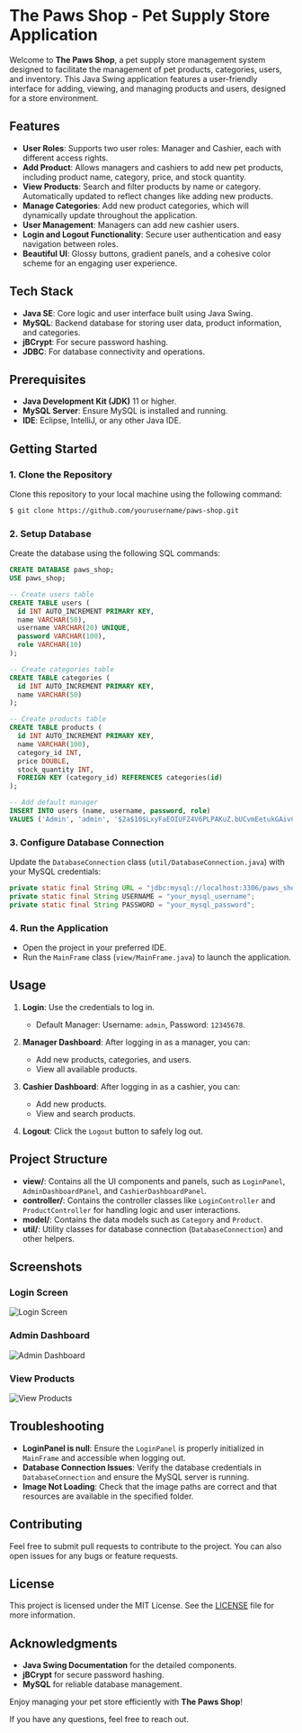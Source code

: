 # The Paws Shop - Pet Supply Store Application

Welcome to **The Paws Shop**, a pet supply store management system designed to facilitate the management of pet products, categories, users, and inventory. This Java Swing application features a user-friendly interface for adding, viewing, and managing products and users, designed for a store environment.

## Features

- **User Roles**: Supports two user roles: Manager and Cashier, each with different access rights.
- **Add Product**: Allows managers and cashiers to add new pet products, including product name, category, price, and stock quantity.
- **View Products**: Search and filter products by name or category. Automatically updated to reflect changes like adding new products.
- **Manage Categories**: Add new product categories, which will dynamically update throughout the application.
- **User Management**: Managers can add new cashier users.
- **Login and Logout Functionality**: Secure user authentication and easy navigation between roles.
- **Beautiful UI**: Glossy buttons, gradient panels, and a cohesive color scheme for an engaging user experience.

## Tech Stack

- **Java SE**: Core logic and user interface built using Java Swing.
- **MySQL**: Backend database for storing user data, product information, and categories.
- **jBCrypt**: For secure password hashing.
- **JDBC**: For database connectivity and operations.

## Prerequisites

- **Java Development Kit (JDK)** 11 or higher.
- **MySQL Server**: Ensure MySQL is installed and running.
- **IDE**: Eclipse, IntelliJ, or any other Java IDE.

## Getting Started

### 1. Clone the Repository
Clone this repository to your local machine using the following command:
```bash
$ git clone https://github.com/yourusername/paws-shop.git
```

### 2. Setup Database
Create the database using the following SQL commands:

```sql
CREATE DATABASE paws_shop;
USE paws_shop;

-- Create users table
CREATE TABLE users (
  id INT AUTO_INCREMENT PRIMARY KEY,
  name VARCHAR(50),
  username VARCHAR(20) UNIQUE,
  password VARCHAR(100),
  role VARCHAR(10)
);

-- Create categories table
CREATE TABLE categories (
  id INT AUTO_INCREMENT PRIMARY KEY,
  name VARCHAR(50)
);

-- Create products table
CREATE TABLE products (
  id INT AUTO_INCREMENT PRIMARY KEY,
  name VARCHAR(100),
  category_id INT,
  price DOUBLE,
  stock_quantity INT,
  FOREIGN KEY (category_id) REFERENCES categories(id)
);

-- Add default manager
INSERT INTO users (name, username, password, role)
VALUES ('Admin', 'admin', '$2a$10$LxyFaEOIUFZ4V6PLPAKuZ.bUCvmEetukGAivCv5omsVNxEuqOrCWW', 'Manager');
```

### 3. Configure Database Connection
Update the `DatabaseConnection` class (`util/DatabaseConnection.java`) with your MySQL credentials:

```java
private static final String URL = "jdbc:mysql://localhost:3306/paws_shop";
private static final String USERNAME = "your_mysql_username";
private static final String PASSWORD = "your_mysql_password";
```

### 4. Run the Application
- Open the project in your preferred IDE.
- Run the `MainFrame` class (`view/MainFrame.java`) to launch the application.

## Usage

1. **Login**: Use the credentials to log in.
   - Default Manager: Username: `admin`, Password: `12345678`.

2. **Manager Dashboard**: After logging in as a manager, you can:
   - Add new products, categories, and users.
   - View all available products.

3. **Cashier Dashboard**: After logging in as a cashier, you can:
   - Add new products.
   - View and search products.

4. **Logout**: Click the `Logout` button to safely log out.

## Project Structure

- **view/**: Contains all the UI components and panels, such as `LoginPanel`, `AdminDashboardPanel`, and `CashierDashboardPanel`.
- **controller/**: Contains the controller classes like `LoginController` and `ProductController` for handling logic and user interactions.
- **model/**: Contains the data models such as `Category` and `Product`.
- **util/**: Utility classes for database connection (`DatabaseConnection`) and other helpers.

## Screenshots

### Login Screen
![Login Screen](resources/screenshots/login_screen.png)

### Admin Dashboard
![Admin Dashboard](resources/screenshots/admin_dashboard.png)

### View Products
![View Products](resources/screenshots/view_products.png)

## Troubleshooting

- **LoginPanel is null**: Ensure the `LoginPanel` is properly initialized in `MainFrame` and accessible when logging out.
- **Database Connection Issues**: Verify the database credentials in `DatabaseConnection` and ensure the MySQL server is running.
- **Image Not Loading**: Check that the image paths are correct and that resources are available in the specified folder.

## Contributing
Feel free to submit pull requests to contribute to the project. You can also open issues for any bugs or feature requests.

## License
This project is licensed under the MIT License. See the [LICENSE](LICENSE) file for more information.

## Acknowledgments

- **Java Swing Documentation** for the detailed components.
- **jBCrypt** for secure password hashing.
- **MySQL** for reliable database management.

Enjoy managing your pet store efficiently with **The Paws Shop**!

If you have any questions, feel free to reach out.

